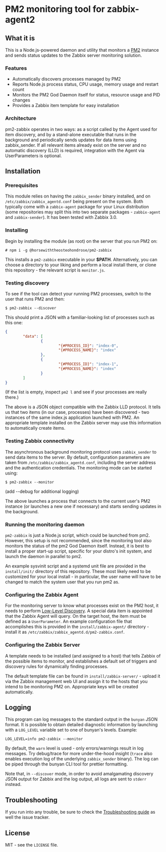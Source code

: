 # PM2 monitoring tool for zabbix-agent2

## What it is
This is a Node.js-powered daemon and utility that monitors a [PM2](https://github.com/Unitech/pm2) instance and sends status updates to the Zabbix server monitoring solution.

### Features
* Automatically discovers processes managed by PM2
* Reports Node.js process status, CPU usage, memory usage and restart count
* Monitors the PM2 God Daemon itself for status, resource usage and PID changes
* Provides a Zabbix item template for easy installation

### Architecture

pm2-zabbix operates in two ways: as a script called by the Agent used for item discovery, and by a stand-alone executable that runs in the background and periodically sends updates for data items using zabbix_sender. If all relevant items already exist on the server and no automatic discovery (LLD) is required, integration with the Agent via UserParameters is optional.

## Installation

### Prerequisites

This module relies on having the `zabbix_sender` binary installed, and on `/etc/zabbix/zabbix_agentd.conf` being present on the system. Both typically come with a `zabbix-agent` package for your Linux distribution (some repositories may split this into two separate packages - `zabbix-agent` and `zabbix-sender`). It has been tested with Zabbix 3.0.

### Installing

Begin by installing the module (as root) on the server that you run PM2 on:
```
# npm i -g @horsewiththeosteohondrose/pm2-zabbix
```

This installs a `pm2-zabbix` executable in your **$PATH**. Alternatively, you can choose a directory to your liking and perform a local install there, or clone this repository - the relevant script is `monitor.js`.

### Testing discovery

To see if the tool can detect your running PM2 processes, switch to the user that runs PM2 and then:
```
$ pm2-zabbix --discover
```

This should print a JSON with a familiar-looking list of processes such as this one:

```json
{
        "data": [
                {
                        "{#PROCESS_ID}": "index-0",
                        "{#PROCESS_NAME}": "index"
                },
                {
                        "{#PROCESS_ID}": "index-1",
                        "{#PROCESS_NAME}": "index"
                }
        ]
}
```
(If the list is empty, inspect `pm2 l` and see if your processes are really there.)

The above is a JSON object compatible with the Zabbix LLD protocol. It tells us that two items (in our case, processes) have been discovered - two instances of the same index.js application launched with PM2. An appropriate template installed on the Zabbix server may use this information to automatically create items.

### Testing Zabbix connectivity

The asynchronous background monitoring protocol uses `zabbix_sender` to send data items to the server. By default, configuration parameters are taken from `/etc/zabbix/zabbix_agentd.conf`, including the server address and the authentication credentials. The monitoring mode can be started using:
```
$ pm2-zabbix --monitor
```
(add --debug for additional logging)

The above launches a process that connects to the current user's PM2 instance (or launches a new one if necessary) and starts sending updates in the background.


### Running the monitoring daemon

`pm2-zabbix` is just a Node.js script, which could be launched from pm2. However, this setup is not recommended, since the monitoring tool also monitors the status of the pm2 God Daemon itself. Instead, it is best to install a proper start-up script, specific for your distro's init system, and launch the daemon in parallel to pm2.

An example sysvinit script and a systemd unit file are provided in the `install/init/` directory of this repository. These most likely need to be customized for your local install - in particular, the user name will have to be changed to match the system user that you run pm2 as.

### Configuring the Zabbix Agent

For the monitoring server to know what processes exist on the PM2 host, it needs to perform [Low-Level Discovery](https://www.zabbix.com/documentation/3.0/manual/discovery/low_level_discovery). A special data item is appointed that the Zabbix Agent will query. On the target host, the item must be defined as a `UserParameter`. An example configuration file that accomplishes this is provided in the `install/zabbix-agent/` directory - install it as `/etc/zabbix/zabbix_agentd.d/pm2-zabbix.conf`.

### Configuring the Zabbix Server

A template needs to be installed (and assigned to a host) that tells Zabbix of the possible items to monitor, and establishes a default set of triggers and discovery rules for dynamically finding processes.

The default template file can be found in `install/zabbix-server/` - upload it via the Zabbix management  web UI and assign it to the hosts that you intend to be monitoring PM2 on. Appropriate keys will be created automatically.

## Logging

This program can log messages to the standard output in the `bunyan` JSON format. It is possible to obtain detailed diagnostic information by launching with a `LOG_LEVEL` variable set to one of bunyan's levels. Example:
```
LOG_LEVEL=info pm2-zabbix --monitor
```

By default, the `warn` level is used - only errors/warnings result in log messages. Try debug/trace for more under-the-hood insight (`trace` also enables execution log of the underlying `zabbix_sender` binary). The log can be piped through the bunyan CLI tool for prettier formatting.

Note that, in `--discover` mode, in order to avoid amalgamating discovery JSON output for Zabbix and the log output, all logs are sent to `stderr` instead.

## Troubleshooting

If you run into any trouble, be sure to check the [Troubleshooting guide](Troubleshooting.md) as well the issue tracker.

## License
MIT - see the `LICENSE` file.
